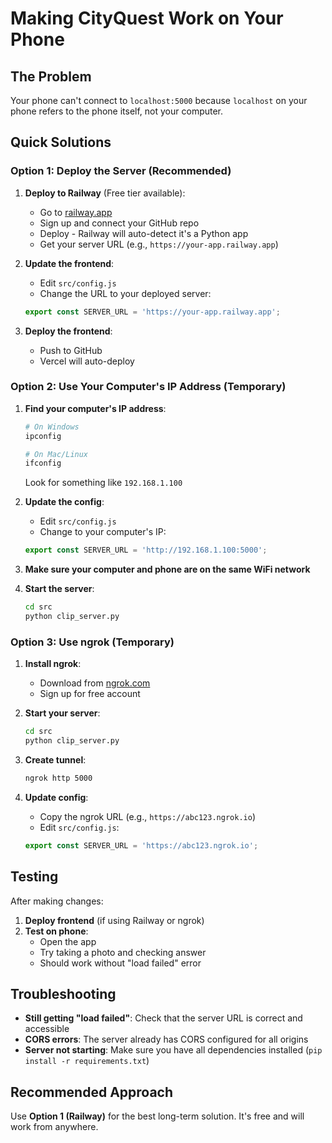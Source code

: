 # Making CityQuest Work on Your Phone

## The Problem
Your phone can't connect to `localhost:5000` because `localhost` on your phone refers to the phone itself, not your computer.

## Quick Solutions

### Option 1: Deploy the Server (Recommended)

1. **Deploy to Railway** (Free tier available):
   - Go to [railway.app](https://railway.app)
   - Sign up and connect your GitHub repo
   - Deploy - Railway will auto-detect it's a Python app
   - Get your server URL (e.g., `https://your-app.railway.app`)

2. **Update the frontend**:
   - Edit `src/config.js`
   - Change the URL to your deployed server:
   ```javascript
   export const SERVER_URL = 'https://your-app.railway.app';
   ```

3. **Deploy the frontend**:
   - Push to GitHub
   - Vercel will auto-deploy

### Option 2: Use Your Computer's IP Address (Temporary)

1. **Find your computer's IP address**:
   ```bash
   # On Windows
   ipconfig
   
   # On Mac/Linux
   ifconfig
   ```
   Look for something like `192.168.1.100`

2. **Update the config**:
   - Edit `src/config.js`
   - Change to your computer's IP:
   ```javascript
   export const SERVER_URL = 'http://192.168.1.100:5000';
   ```

3. **Make sure your computer and phone are on the same WiFi network**

4. **Start the server**:
   ```bash
   cd src
   python clip_server.py
   ```

### Option 3: Use ngrok (Temporary)

1. **Install ngrok**:
   - Download from [ngrok.com](https://ngrok.com)
   - Sign up for free account

2. **Start your server**:
   ```bash
   cd src
   python clip_server.py
   ```

3. **Create tunnel**:
   ```bash
   ngrok http 5000
   ```

4. **Update config**:
   - Copy the ngrok URL (e.g., `https://abc123.ngrok.io`)
   - Edit `src/config.js`:
   ```javascript
   export const SERVER_URL = 'https://abc123.ngrok.io';
   ```

## Testing

After making changes:

1. **Deploy frontend** (if using Railway or ngrok)
2. **Test on phone**:
   - Open the app
   - Try taking a photo and checking answer
   - Should work without "load failed" error

## Troubleshooting

- **Still getting "load failed"**: Check that the server URL is correct and accessible
- **CORS errors**: The server already has CORS configured for all origins
- **Server not starting**: Make sure you have all dependencies installed (`pip install -r requirements.txt`)

## Recommended Approach

Use **Option 1 (Railway)** for the best long-term solution. It's free and will work from anywhere.

